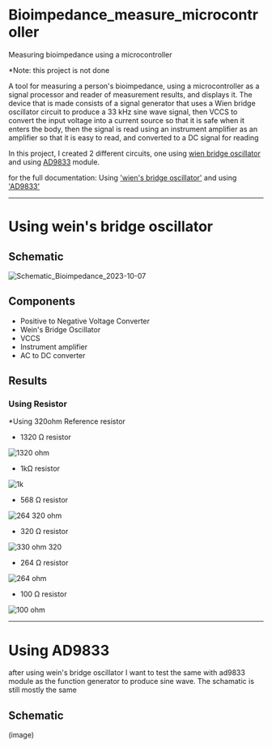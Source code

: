 # Bioimpedance_measure_microcontroller
Measuring bioimpedance using a microcontroller

*Note: this project is not done

A tool for measuring a person's bioimpedance, using a microcontroller as a signal processor and reader of measurement results, and displays it. The device that is made consists of a signal generator that uses a Wien bridge oscillator circuit to produce a 33 kHz sine wave signal, then VCCS to convert the input voltage into a current source so that it is safe when it enters the body, then the signal is read using an instrument amplifier as an amplifier so that it is easy to read, and converted to a DC signal for reading


In this project, I created 2 different circuits, one using [wien bridge oscillator](#using-weins-bridge-oscillator) and using [AD9833](#using-AD9833) module.

for the full documentation: Using ['wien's bridge oscillator'](WienBridge.md) and using ['AD9833'](AD9833.md)

---

# Using wein's bridge oscillator


## Schematic 

![Schematic_Bioimpedance_2023-10-07](https://github.com/RonAaron61/Bioimpedance_measure_microcontroller/assets/105662575/4e0a50bc-f4f0-4f06-821f-029a3d162ce8)

## Components

- Positive to Negative Voltage Converter
- Wein's Bridge Oscillator
- VCCS
- Instrument amplifier
- AC to DC converter

## Results

### Using Resistor

*Using 320ohm Reference resistor

- 1320 Ω resistor

![1320 ohm](https://github.com/RonAaron61/Bioimpedance_measure_microcontroller/assets/105662575/f0573433-095c-44dc-afdb-be468862d06f)

- 1kΩ resistor

![1k](https://github.com/RonAaron61/Bioimpedance_measure_microcontroller/assets/105662575/0bbc9a15-97e3-4c21-af13-99f5cdbaf897)

- 568 Ω resistor

![264 320 ohm](https://github.com/RonAaron61/Bioimpedance_measure_microcontroller/assets/105662575/edef5eda-d9bd-4ce7-9b44-b819f870cfb9)

- 320 Ω resistor

![330 ohm 320](https://github.com/RonAaron61/Bioimpedance_measure_microcontroller/assets/105662575/a1072c09-794d-4338-a150-9b4c80346d77)

- 264 Ω resistor

![264 ohm](https://github.com/RonAaron61/Bioimpedance_measure_microcontroller/assets/105662575/7e72dd5d-efd6-4bf7-961a-99f7b31c1fb4)

- 100 Ω resistor

![100 ohm](https://github.com/RonAaron61/Bioimpedance_measure_microcontroller/assets/105662575/0406ae25-db73-45f7-b508-b2471e4d5e26)

---

# Using AD9833

after using wein's bridge oscillator I want to test the same with ad9833 module as the function generator to produce sine wave. The schamatic is still mostly the same

## Schematic 

(image)


